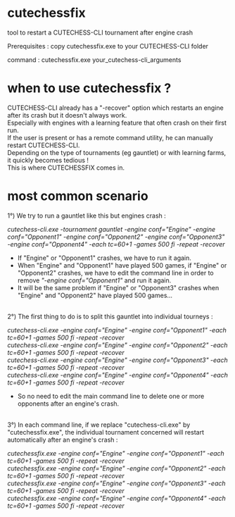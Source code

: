 # cutechessfix
tool to restart a CUTECHESS-CLI tournament after engine crash

Prerequisites :
copy cutechessfix.exe to your CUTECHESS-CLI folder<p>

command : cutechessfix.exe your_cutechess-cli_arguments<p>

# when to use cutechessfix ?
CUTECHESS-CLI already has a "-recover" option which restarts an engine after its crash but it doesn't always work.<br>
Especially with engines with a learning feature that often crash on their first run.<br>
If the user is present or has a remote command utility, he can manually restart CUTECHESS-CLI.<br>
Depending on the type of tournaments (eg gauntlet) or with learning farms, it quickly becomes tedious !<br>
This is where CUTECHESSFIX comes in.<p>

# most common scenario
1°) We try to run a gauntlet like this but engines crash :<p>

<i>cutechess-cli.exe -tournament gauntlet -engine conf="Engine" -engine conf="Opponent1" -engine conf="Opponent2" -engine conf="Opponent3" -engine conf="Opponent4" -each tc=60+1 -games 500 fi -repeat -recover</i><p>

* If "Engine" or "Opponent1" crashes, we have to run it again.<br>
* When "Engine" and "Opponent1" have played 500 games, if "Engine" or "Opponent2" crashes, we have to edit the command line in order to remove <i>"-engine conf="Opponent1"</i> and run it again.<br>
* It will be the same problem if "Engine" or "Opponent3" crashes when "Engine" and "Opponent2" have played 500 games...<p>
<br>
2°) The first thing to do is to split this gauntlet into individual tourneys :<p>

<i>cutechess-cli.exe -engine conf="Engine" -engine conf="Opponent1" -each tc=60+1 -games 500 fi -repeat -recover<br>
cutechess-cli.exe -engine conf="Engine" -engine conf="Opponent2" -each tc=60+1 -games 500 fi -repeat -recover<br>
cutechess-cli.exe -engine conf="Engine" -engine conf="Opponent3" -each tc=60+1 -games 500 fi -repeat -recover<br>
cutechess-cli.exe -engine conf="Engine" -engine conf="Opponent4" -each tc=60+1 -games 500 fi -repeat -recover</i><p>

* So no need to edit the main command line to delete one or more opponents after an engine's crash.<p>
<br>
3°) In each command line, if we replace "cutechess-cli.exe" by "cutechessfix.exe", the individual tournament concerned will restart automatically after an engine's crash :<p>

<i>cutechessfix.exe -engine conf="Engine" -engine conf="Opponent1" -each tc=60+1 -games 500 fi -repeat -recover<br>
cutechessfix.exe -engine conf="Engine" -engine conf="Opponent2" -each tc=60+1 -games 500 fi -repeat -recover<br>
cutechessfix.exe -engine conf="Engine" -engine conf="Opponent3" -each tc=60+1 -games 500 fi -repeat -recover<br>
cutechessfix.exe -engine conf="Engine" -engine conf="Opponent4" -each tc=60+1 -games 500 fi -repeat -recover</i><p>

